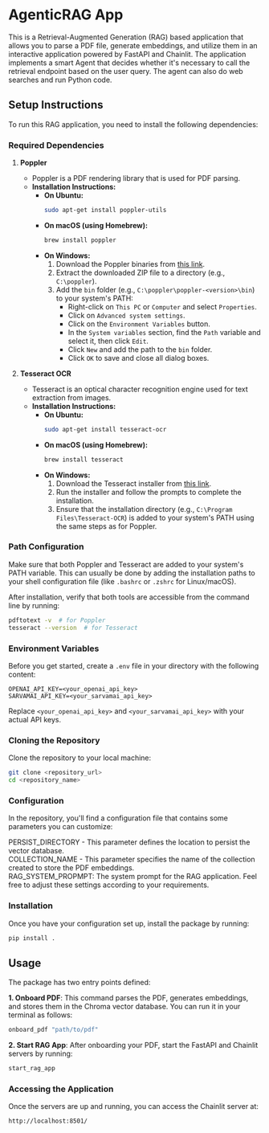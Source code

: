 # AgenticRAG App

This is a Retrieval-Augmented Generation (RAG) based application that allows you to parse a PDF file, generate embeddings, and utilize them in an interactive application powered by FastAPI and Chainlit. The application implements a smart Agent that decides whether it's necessary to call the retrieval endpoint based on the user query. The agent can also do web searches and run Python code.

## Setup Instructions

To run this RAG application, you need to install the following dependencies:

### Required Dependencies

1. **Poppler**
   - Poppler is a PDF rendering library that is used for PDF parsing.
   - **Installation Instructions:**
     - **On Ubuntu:**
       ```bash
       sudo apt-get install poppler-utils
       ```
     - **On macOS (using Homebrew):**
       ```bash
       brew install poppler
       ```
     - **On Windows:**
       1. Download the Poppler binaries from [this link](https://github.com/oschwartz10612/poppler-windows/releases/tag/v24.07.0-0).
       2. Extract the downloaded ZIP file to a directory (e.g., `C:\poppler`).
       3. Add the `bin` folder (e.g., `C:\poppler\poppler-<version>\bin`) to your system's PATH:
          - Right-click on `This PC` or `Computer` and select `Properties`.
          - Click on `Advanced system settings`.
          - Click on the `Environment Variables` button.
          - In the `System variables` section, find the `Path` variable and select it, then click `Edit`.
          - Click `New` and add the path to the `bin` folder.
          - Click `OK` to save and close all dialog boxes.

2. **Tesseract OCR**
   - Tesseract is an optical character recognition engine used for text extraction from images.
   - **Installation Instructions:**
     - **On Ubuntu:**
       ```bash
       sudo apt-get install tesseract-ocr
       ```
     - **On macOS (using Homebrew):**
       ```bash
       brew install tesseract
       ```
     - **On Windows:**
       1. Download the Tesseract installer from [this link](https://github.com/UB-Mannheim/tesseract/wiki).
       2. Run the installer and follow the prompts to complete the installation.
       3. Ensure that the installation directory (e.g., `C:\Program Files\Tesseract-OCR`) is added to your system's PATH using the same steps as for Poppler.

### Path Configuration

Make sure that both Poppler and Tesseract are added to your system's PATH variable. This can usually be done by adding the installation paths to your shell configuration file (like `.bashrc` or `.zshrc` for Linux/macOS).

After installation, verify that both tools are accessible from the command line by running:
```bash
pdftotext -v  # for Poppler
tesseract --version  # for Tesseract
```

### Environment Variables

Before you get started, create a `.env` file in your directory with the following content:
```
OPENAI_API_KEY=<your_openai_api_key>
SARVAMAI_API_KEY=<your_sarvamai_api_key>
```

Replace `<your_openai_api_key>` and `<your_sarvamai_api_key>` with your actual API keys.

### Cloning the Repository

Clone the repository to your local machine:

```bash
git clone <repository_url>
cd <repository_name>
```

### Configuration
In the repository, you'll find a configuration file that contains some parameters you can customize:

PERSIST_DIRECTORY - This parameter defines the location to persist the vector database.  
COLLECTION_NAME - This parameter specifies the name of the collection created to store the PDF embeddings.  
RAG_SYSTEM_PROPMPT: The system prompt for the RAG application.
Feel free to adjust these settings according to your requirements.

### Installation
Once you have your configuration set up, install the package by running:
```bash
pip install .
```

## Usage
The package has two entry points defined:

**1. Onboard PDF**: This command parses the PDF, generates embeddings, and stores them in the Chroma vector database. You can run it in your terminal as follows:
```bash
onboard_pdf "path/to/pdf"
```
**2. Start RAG App**: After onboarding your PDF, start the FastAPI and Chainlit servers by running:
```bash
start_rag_app
```
### Accessing the Application
Once the servers are up and running, you can access the Chainlit server at:
```arduino
http://localhost:8501/
```

